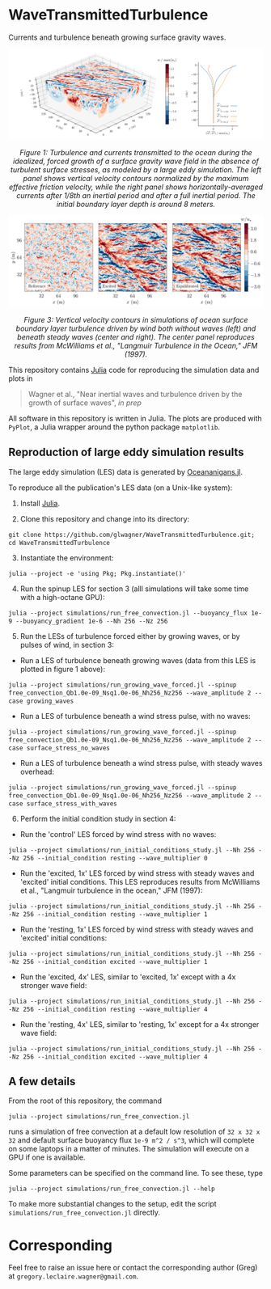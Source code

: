 # WaveTransmittedTurbulence

Currents and turbulence beneath growing surface gravity waves.

![wave-driven-turbulence](figures/figure_1.png)

<p align="center">
<i> Figure 1: Turbulence and currents transmitted to the ocean during the idealized, forced growth of a surface gravity wave field in the absence of turbulent surface stresses, as modeled by a large eddy simulation. The left panel shows vertical velocity contours normalized by the maximum effective friction velocity, while the right panel shows horizontally-averaged currents after 1/8th an inertial period and after a full inertial period. The initial boundary layer depth is around 8 meters.</i>
</p>

![vertical_velocity](figures/figure_3.png)

<p align="center">
<i> Figure 3: Vertical velocity contours in simulations of ocean surface boundary layer turbulence driven by wind both without waves (left) and beneath steady waves (center and right). The center panel reproduces results from McWilliams et al., "Langmuir Turbulence in the Ocean," JFM (1997).</i>
</p>

This repository contains [Julia](https://julialang.org) code for reproducing the simulation data and plots in 

> Wagner et al., "Near inertial waves and turbulence driven by the growth of surface waves", _in prep_

All software in this repository is written in Julia. The plots are produced with `PyPlot`, a Julia wrapper around the python package `matplotlib`.

## Reproduction of large eddy simulation results

The large eddy simulation (LES) data is generated by [Oceananigans.jl](https://github.com/climate-machine/Oceananigans.jl).

To reproduce all the publication's LES data (on a Unix-like system):

1. Install [Julia](https://julialang.org).

2. Clone this repository and change into its directory: 

```
git clone https://github.com/glwagner/WaveTransmittedTurbulence.git; cd WaveTransmittedTurbulence
```

3. Instantiate the environment: 

```
julia --project -e 'using Pkg; Pkg.instantiate()'
```

4. Run the spinup LES for section 3 (alll simulations will take some time with a high-octane GPU):

  ```
  julia --project simulations/run_free_convection.jl --buoyancy_flux 1e-9 --buoyancy_gradient 1e-6 --Nh 256 --Nz 256
  ```
  
5. Run the LESs of turbulence forced either by growing waves, or by pulses of wind, in section 3:

  * Run a LES of turbulence beneath growing waves (data from this LES is plotted in figure 1 above):
  
  ```
  julia --project simulations/run_growing_wave_forced.jl --spinup free_convection_Qb1.0e-09_Nsq1.0e-06_Nh256_Nz256 --wave_amplitude 2 --case growing_waves
  ```
  
  * Run a LES of turbulence beneath a wind stress pulse, with no waves:
  
  ```
  julia --project simulations/run_growing_wave_forced.jl --spinup free_convection_Qb1.0e-09_Nsq1.0e-06_Nh256_Nz256 --wave_amplitude 2 --case surface_stress_no_waves
  ```
  
  * Run a LES of turbulence beneath a wind stress pulse, with steady waves overhead:
  
  ```
  julia --project simulations/run_growing_wave_forced.jl --spinup free_convection_Qb1.0e-09_Nsq1.0e-06_Nh256_Nz256 --wave_amplitude 2 --case surface_stress_with_waves
  ```
 
6. Perform the initial condition study in section 4:

  * Run the 'control' LES forced by wind stress with no waves:
  
  ```
  julia --project simulations/run_initial_conditions_study.jl --Nh 256 --Nz 256 --initial_condition resting --wave_multiplier 0
  ```
  
  * Run the 'excited, 1x' LES forced by wind stress with steady waves and 'excited' initial conditions. This LES reproduces results from McWilliams et al., "Langmuir turbulence in the ocean," JFM (1997):
  
  ```
  julia --project simulations/run_initial_conditions_study.jl --Nh 256 --Nz 256 --initial_condition resting --wave_multiplier 1
  ```
  
  * Run the 'resting, 1x' LES forced by wind stress with steady waves and 'excited' initial conditions:
  
  ```
  julia --project simulations/run_initial_conditions_study.jl --Nh 256 --Nz 256 --initial_condition excited --wave_multiplier 1
  ```
  
  * Run the 'excited, 4x' LES, similar to 'excited, 1x' except with a 4x stronger wave field:
  
  ```
  julia --project simulations/run_initial_conditions_study.jl --Nh 256 --Nz 256 --initial_condition resting --wave_multiplier 4
  ```
  
  * Run the 'resting, 4x' LES, similar to 'resting, 1x' except for a 4x stronger wave field:
  
  ```
  julia --project simulations/run_initial_conditions_study.jl --Nh 256 --Nz 256 --initial_condition excited --wave_multiplier 4
  ```

## A few details

From the root of this repository, the command

```
julia --project simulations/run_free_convection.jl
```

runs a simulation of free convection at a default low resolution of `32 x 32 x 32` and default surface buoyancy flux `1e-9 m^2 / s^3`, which will complete on some laptops in a matter of minutes.
The simulation will execute on a GPU if one is available.

Some parameters can be specified on the command line.
To see these, type

```
julia --project simulations/run_free_convection.jl --help
```

To make more substantial changes to the setup, edit the script `simulations/run_free_convection.jl` directly.


# Corresponding

Feel free to raise an issue here or contact the corresponding author (Greg) at `gregory.leclaire.wagner@gmail.com`.
